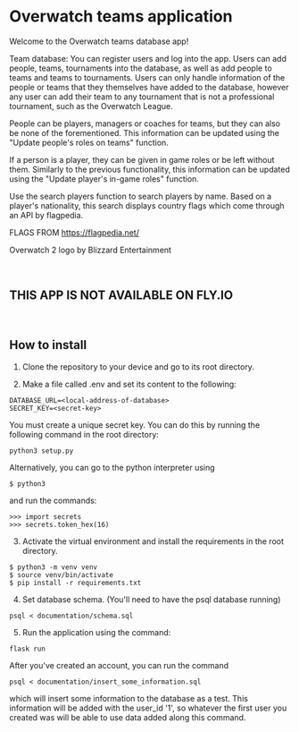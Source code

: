 # Overwatch teams application

Welcome to the Overwatch teams database app!




Team database:
You can register users and log into the app. Users can add people, teams, tournaments into the database, as well as add people to teams and teams to tournaments. Users can only handle information of the people or teams that they themselves have added to the database, however any user can add their team to any tournament that is not a professional tournament, such as the Overwatch League.

People can be players, managers or coaches for teams, but they can also be none of the forementioned. This information can be updated using the "Update people's roles on teams" function.

If a person is a player, they can be given in game roles or be left without them. Similarly to the previous functionality, this information can be updated using the "Update player's in-game roles" function.

Use the search players function to search players by name. Based on a player's nationality, this search displays country flags which come through an API by flagpedia.

FLAGS FROM https://flagpedia.net/

Overwatch 2 logo by Blizzard Entertainment

<br>

## THIS APP IS NOT AVAILABLE ON FLY.IO

<br>

## How to install

1. Clone the repository to your device and go to its root directory.

2. Make a file called .env and set its content to the following:
```
DATABASE_URL=<local-address-of-database>
SECRET_KEY=<secret-key>
```
You must create a unique secret key. You can do this by running the following command in the root directory:
```
python3 setup.py
```
Alternatively, you can go to the python interpreter using
```
$ python3
```
and run the commands:   
```
>>> import secrets
>>> secrets.token_hex(16)
```

3. Activate the virtual environment and install the requirements in the root directory.
```
$ python3 -m venv venv
$ source venv/bin/activate
$ pip install -r requirements.txt
```

4. Set database schema. (You'll need to have the psql database running)
```
psql < documentation/schema.sql
```

5.  Run the application using the command:
```
flask run
```

After you've created an account, you can run the command
```
psql < documentation/insert_some_information.sql
```
which will insert some information to the database as a test.
This information will be added with the user_id '1', so whatever the first user you created was will be able to use data added along this command.

